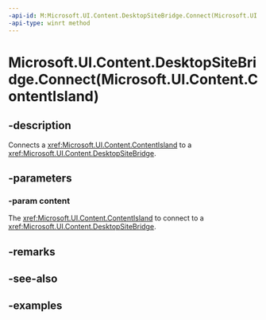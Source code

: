 ```yaml
---
-api-id: M:Microsoft.UI.Content.DesktopSiteBridge.Connect(Microsoft.UI.Content.ContentIsland)
-api-type: winrt method
---
```


# Microsoft.UI.Content.DesktopSiteBridge.Connect(Microsoft.UI.Content.ContentIsland)

<!--
public void Connect (Microsoft.UI.Content.ContentIsland content);
-->

## -description

Connects a <xref:Microsoft.UI.Content.ContentIsland> to a <xref:Microsoft.UI.Content.DesktopSiteBridge>.

## -parameters

### -param content

The <xref:Microsoft.UI.Content.ContentIsland> to connect to a <xref:Microsoft.UI.Content.DesktopSiteBridge>.

## -remarks

## -see-also

## -examples
